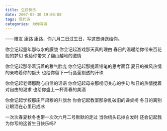 ```yaml
---
title: 生日快乐
date: 2007-05-30 19:08:08
tags: 现代诗
categories: 为你写诗
---
```

——赠友 康路
康路，你六月二日过生日，写这首诗送给你。
<!-- more -->
你会记起童年那似水的朦胧
你会记起游戏那天真的理由
春日的温暖给你带来百花般的梦幻
也给你带来了翻山越岭的激情

你会记起那带着沉着的稚气脸庞
你会记起那提着铅笔的思考面容
夏日的微风热情的亲吻着你的额头
也给你留下一行晶莹剔透的汗珠

你会记起老师那耐心自信的话语
你会记起母亲那唠叨关心的字句
秋日的热情搅着对自由的渴求
也给你盛上一杯青春的美酒

你会记起学校那庄严肃穆的升旗台
你会记起教室那杂乱破旧的课桌椅
冬日的离别让眼泪在心里已成冰

一次次春夏秋冬也带一次次六月二号默默的走过
当你梳头已掉白发时
还会记起我为你写的这首生日快乐吗?